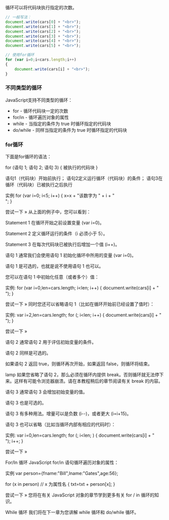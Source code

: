 循环可以将代码块执行指定的次数。

```js
// 一般写法：
document.write(cars[0] + "<br>"); 
document.write(cars[1] + "<br>"); 
document.write(cars[2] + "<br>"); 
document.write(cars[3] + "<br>"); 
document.write(cars[4] + "<br>"); 
document.write(cars[5] + "<br>");

// 使用for循环
for (var i=0;i<cars.length;i++)
{ 
    document.write(cars[i] + "<br>");
}
```

### 不同类型的循环
JavaScript支持不同类型的循环：

- for - 循环代码块一定的次数
- for/in - 循环遍历对象的属性
- while - 当指定的条件为 true 时循环指定的代码块
- do/while - 同样当指定的条件为 true 时循环指定的代码块

### for循环
下面是for循环的语法：

for (语句 1; 语句 2; 语句 3)
{
    被执行的代码块
}

语句1（代码块）开始前执行；
语句2定义运行循环（代码块）的条件；
语句3在循环（代码块）已被执行之后执行

实例
for (var i=0; i<5; i++)
{
      x=x + "该数字为 " + i + "<br>";
}

尝试一下 »
从上面的例子中，您可以看到：

Statement 1 在循环开始之前设置变量 (var i=0)。

Statement 2 定义循环运行的条件（i 必须小于 5）。

Statement 3 在每次代码块已被执行后增加一个值 (i++)。

语句 1
通常我们会使用语句 1 初始化循环中所用的变量 (var i=0)。

语句 1 是可选的，也就是说不使用语句 1 也可以。

您可以在语句 1 中初始化任意（或者多个）值：

实例:
for (var i=0,len=cars.length; i<len; i++)
{ 
    document.write(cars[i] + "<br>");
}

尝试一下 »
同时您还可以省略语句 1（比如在循环开始前已经设置了值时）：

实例:
var i=2,len=cars.length;
for (; i<len; i++)
{ 
    document.write(cars[i] + "<br>");
}

尝试一下 »

语句 2
通常语句 2 用于评估初始变量的条件。

语句 2 同样是可选的。

如果语句 2 返回 true，则循环再次开始，如果返回 false，则循环将结束。

lamp	如果您省略了语句 2，那么必须在循环内提供 break。否则循环就无法停下来。这样有可能令浏览器崩溃。请在本教程稍后的章节阅读有关 break 的内容。

语句 3
通常语句 3 会增加初始变量的值。

语句 3 也是可选的。

语句 3 有多种用法。增量可以是负数 (i--)，或者更大 (i=i+15)。

语句 3 也可以省略（比如当循环内部有相应的代码时）：

实例:
var i=0,len=cars.length;
for (; i<len; )
{ 
    document.write(cars[i] + "<br>");
    i++;
}

尝试一下 »

For/In 循环
JavaScript for/in 语句循环遍历对象的属性：

实例
var person={fname:"Bill",lname:"Gates",age:56}; 
 
for (x in person)  // x 为属性名
{
    txt=txt + person[x];
}

尝试一下 »
您将在有关 JavaScript 对象的章节学到更多有关 for / in 循环的知识。

While 循环
我们将在下一章为您讲解 while 循环和 do/while 循环。